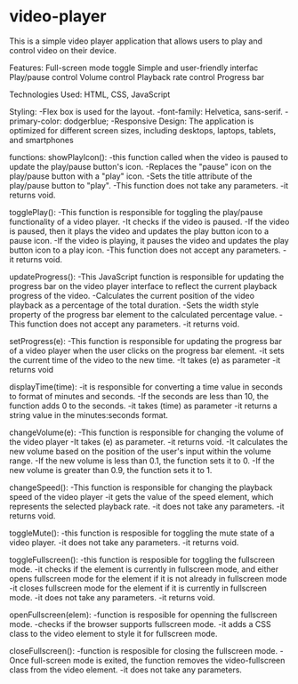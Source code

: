 # video-player
This is a simple video player application that allows users to play and control video on their device.

Features:
Full-screen mode toggle
Simple and user-friendly interfac
Play/pause control
Volume control
Playback rate control
Progress bar

Technologies Used:
HTML, CSS, JavaScript

Styling:
-Flex box is used for the layout.
-font-family: Helvetica, sans-serif.
-primary-color: dodgerblue;
-Responsive Design: The application is optimized for different screen sizes, including desktops, laptops, tablets, and smartphones

functions:
showPlayIcon():
-this function called when the video is paused to update the play/pause button's icon.
-Replaces the "pause" icon on the play/pause button with a "play" icon.
-Sets the title attribute of the play/pause button to "play".
-This function does not take any parameters.
-it returns void.


togglePlay():
-This function is responsible for toggling the play/pause functionality of a video player.
-It checks if the video is paused.
-If the video is paused, then it plays the video and updates the play button icon to a pause icon.
-If the video is playing, it pauses the video and updates the play button icon to a play icon.
-This function does not accept any parameters.
-it returns void.

updateProgress():
-This JavaScript function is responsible for updating the progress bar on the video player interface to reflect the current playback progress of the video.
-Calculates the current position of the video playback as a percentage of the total duration.
-Sets the width style property of the progress bar element to the calculated percentage value.
-This function does not accept any parameters.
-it returns void.


 setProgress(e):
 -This function is responsible for updating the progress bar of a video player when the user clicks on the progress bar element. 
 -it sets the current time of the video to the new time.
 -It takes (e) as parameter
 -it returns void


displayTime(time):
-it is responsible for converting a time value in seconds to format of minutes and seconds.
-If the seconds are less than 10, the function adds 0 to the seconds.
-it takes (time) as parameter
-it returns a string value in the minutes:seconds format.


changeVolume(e):
-This function is responsible for changing the volume of the video player
-It takes (e) as parameter.
-it returns void.
-It calculates the new volume based on the position of the user's input within the volume range.
-If the new volume is less than 0.1, the function sets it to 0.
-If the new volume is greater than 0.9, the function sets it to 1.

 changeSpeed():
 -This function is responsible for changing the playback speed of the video player 
 -it gets the value of the speed element, which represents the selected playback rate.
 -it does not take any parameters.
 -it returns void.


toggleMute():
-this function is resposible for toggling the mute state of a video player.
-it does not take any parameters.
-it returns void.

 toggleFullscreen():
 -this function is resposible for toggling the fullscreen mode.
 -it checks if the element is currently in fullscreen mode, and either opens fullscreen mode for the element if it is not already in fullscreen mode
 -it closes fullscreen mode for the element if it is currently in fullscreen mode.
 -it does not take any parameters.
 -it returns void.

 openFullscreen(elem):
 -function is resposible for openning the fullscreen mode.
 -checks if the browser supports fullscreen mode.
 -it adds a CSS class to the video element to style it for fullscreen mode.


closeFullscreen():
-function is resposible for closing the fullscreen mode.
-Once full-screen mode is exited, the function removes the video-fullscreen class from the video element.
-it does not take any parameters.


